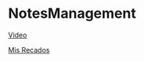# NotesManagement

[Video](https://youtu.be/20CDhsYzgSM)

[Mis Recados](https://notes-managment.web.app/auth/sign-in)
